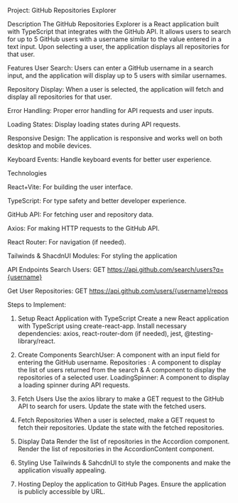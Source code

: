 Project: GitHub Repositories Explorer

Description
The GitHub Repositories Explorer is a React application built with TypeScript that integrates with the GitHub API. It allows users to search for up to 5 GitHub users with a username similar to the value entered in a text input. Upon selecting a user, the application displays all repositories for that user.

Features
User Search: Users can enter a GitHub username in a search input, and the application will display up to 5 users with similar usernames.

Repository Display: When a user is selected, the application will fetch and display all repositories for that user.

Error Handling: Proper error handling for API requests and user inputs.

Loading States: Display loading states during API requests.

Responsive Design: The application is responsive and works well on both desktop and mobile devices.

Keyboard Events: Handle keyboard events for better user experience.

Technologies

React+Vite: For building the user interface.

TypeScript: For type safety and better developer experience.

GitHub API: For fetching user and repository data.

Axios: For making HTTP requests to the GitHub API.

React Router: For navigation (if needed).

Tailwinds & ShacdnUI Modules: For styling the application

API Endpoints
Search Users: GET https://api.github.com/search/users?q={username}

Get User Repositories: GET https://api.github.com/users/{username}/repos

Steps to Implement:

1. Setup React Application with TypeScript
   Create a new React application with TypeScript using create-react-app.
   Install necessary dependencies: axios, react-router-dom (if needed), jest, @testing-library/react.

2. Create Components
   SearchUser: A component with an input field for entering the GitHub username.
   Repositories : A component to display the list of users returned from the search & A component to display the repositories of a selected user.
   LoadingSpinner: A component to display a loading spinner during API requests.

3. Fetch Users
   Use the axios library to make a GET request to the GitHub API to search for users.
   Update the state with the fetched users.

4. Fetch Repositories
   When a user is selected, make a GET request to fetch their repositories.
   Update the state with the fetched repositories.

5. Display Data
   Render the list of repositories in the Accordion component.
   Render the list of repositories in the AccordionContent component.

6. Styling
   Use Tailwinds & SahcdnUI to style the components and make the application visually appealing.

7. Hosting
   Deploy the application to GitHub Pages.
   Ensure the application is publicly accessible by URL.
